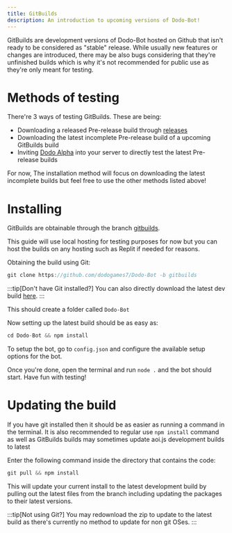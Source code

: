 ```yaml
---
title: GitBuilds
description: An introduction to upcoming versions of Dodo-Bot!
---
```

GitBuilds are development versions of Dodo-Bot hosted on Github that isn't ready to be considered as "stable" release. While usually new features or changes are introduced, there may be also bugs considering that they're unfinished builds which is why it's not recommended for public use as they're only meant for testing.

# Methods of testing
There're 3 ways of testing GitBuilds. These are being:
* Downloading a released Pre-release build through [releases](https://github.com/DodoGames7/Dodo-Bot/releases)
* Downloading the latest incomplete Pre-release build of a upcoming GitBuilds build
* Inviting [Dodo Alpha](https://discord.com/api/oauth2/authorize?client_id=970481494797738016&scope=bot+applications.commands&permissions=36032) into your server to directly test the latest Pre-release builds


For now, The installation method will focus on downloading the latest incomplete builds but feel free to use the other methods listed above!

# Installing
GitBuilds are obtainable through the branch [gitbuilds](https://github.com/dodogames7/Dodo-Bot/tree/gitbuilds).

This guide will use local hosting for testing purposes for now but you can host the builds on any hosting such as Replit if needed for reasons.

Obtaining the build using Git:
```js
git clone https://github.com/dodogames7/Dodo-Bot -b gitbuilds
```
:::tip[Don't have Git installed?]
You can also directly download the latest dev build [here](https://github.com/DodoGames7/Dodo-Bot/archive/refs/heads/gitbuilds.zip).
:::

This should create a folder called `Dodo-Bot`

Now setting up the latest build should be as easy as:
```js
cd Dodo-Bot && npm install
```

To setup the bot, go to `config.json` and configure the available setup options for the bot.

Once you're done, open the terminal and run `node .` and the bot should start. Have fun with testing!


# Updating the build
If you have git installed then it should be as easier as running a command in the terminal. It is also recommended to regular use `npm install` command as well as GitBuilds builds may sometimes update aoi.js development builds to latest

Enter the following command inside the directory that contains the code:
```js
git pull && npm install
```

This will update your current install to the latest development build by pulling out the latest files from the branch including updating the packages to their latest versions.

:::tip[Not using Git?]
You may redownload the zip to update to the latest build as there's currently no method to update for non git OSes.
:::